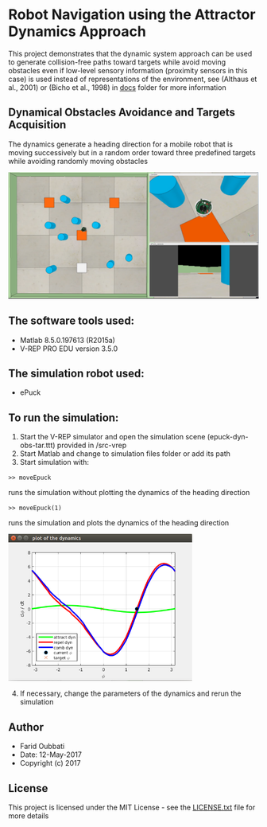 # Robot Navigation using the Attractor Dynamics Approach

This project demonstrates that the dynamic system approach can be used to generate
collision-free paths toward targets while avoid moving obstacles even if low-level sensory
information (proximity sensors in this case) is used instead of representations of the
environment, see (Althaus et al., 2001) or (Bicho et al., 1998) in [docs](docs/) folder for more information

## Dynamical Obstacles Avoidance and Targets Acquisition

The dynamics generate a heading direction for a mobile robot that is
moving successively but in a random order toward three predefined  targets
while avoiding randomly moving obstacles

<img src="/pics/simulation-scene.png" alt="alt text" width="570">

## The software tools used:

* Matlab 8.5.0.197613 (R2015a)
* V-REP PRO EDU version 3.5.0

## The simulation robot used:

* ePuck

## To run the simulation:

1. Start the V-REP simulator and open the simulation scene (epuck-dyn-obs-tar.ttt) provided in /src-vrep
2. Start Matlab and change to simulation files folder or add its path
3. Start simulation with: 

```
>> moveEpuck
```
runs the simulation without plotting the dynamics of the heading direction

```
>> moveEpuck(1)
```
runs the simulation and plots the dynamics of the heading direction

<img src="/pics/dynamics-plot.png" alt="alt text" width="370">

4. If necessary, change the parameters of the dynamics and rerun the simulation

## Author

* Farid Oubbati
* Date: 12-May-2017
* Copyright (c) 2017

## License

This project is licensed under the MIT License - see the [LICENSE.txt](LICENSE.txt) file for more details
